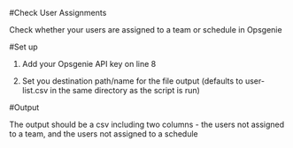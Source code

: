 #Check User Assignments

Check whether your users are assigned to a team or schedule in Opsgenie

#Set up

1) Add your Opsgenie API key on line 8

2) Set you destination path/name for the file output (defaults to user-list.csv in the same directory as the script is run)

#Output

The output should be a csv including two columns - the users not assigned to a team, and the users not assigned to a schedule
